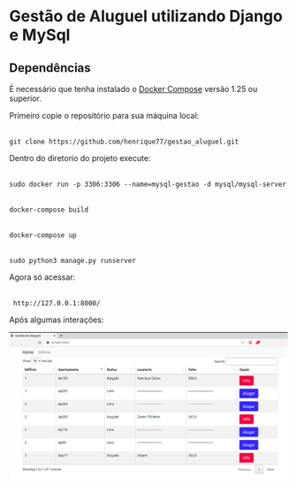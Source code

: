 # Gestão de Aluguel utilizando Django e MySql

## Dependências

É necessário que tenha instalado o [Docker Compose](https://docs.docker.com/compose/) versão 1.25 ou superior.

Primeiro copie o repositório para sua máquina local:

```

git clone https://github.com/henrique77/gestao_aluguel.git
```

Dentro do diretorio do projeto execute:

```

sudo docker run -p 3306:3306 --name=mysql-gestao -d mysql/mysql-server
```

```

docker-compose build
```

```

docker-compose up
```

```

sudo python3 manage.py runserver
```

Agora só acessar:
```

 http://127.0.0.1:8000/
```

Após algumas interações:

<div align="center">
	<img src="./github/gestao_home.png" alt="Gestao" height="auto">
</div>

